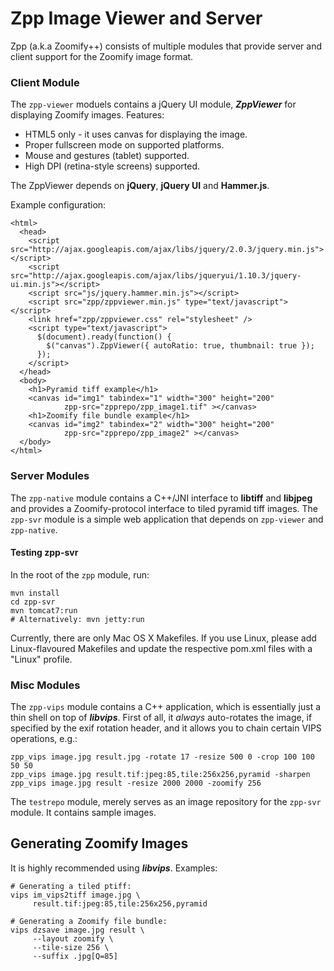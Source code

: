 # Zpp Image Viewer and Server

Zpp (a.k.a Zoomify++) consists of multiple modules that provide server and client support for the Zoomify image format.

### Client Module
The `zpp-viewer` moduels contains a jQuery UI module, ***ZppViewer*** for displaying Zoomify images. Features:

* HTML5 only - it uses canvas for displaying the image.
* Proper fullscreen mode on supported platforms.
* Mouse and gestures (tablet) supported.
* High DPI (retina-style screens) supported.

The ZppViewer depends on **jQuery**, **jQuery UI** and **Hammer.js**.

Example configuration:

    <html>
      <head>
        <script src="http://ajax.googleapis.com/ajax/libs/jquery/2.0.3/jquery.min.js"></script>
        <script src="http://ajax.googleapis.com/ajax/libs/jqueryui/1.10.3/jquery-ui.min.js"></script>
        <script src="js/jquery.hammer.min.js"></script>
        <script src="zpp/zppviewer.min.js" type="text/javascript"></script>
        <link href="zpp/zppviewer.css" rel="stylesheet" />
        <script type="text/javascript">
          $(document).ready(function() {
    	    $("canvas").ZppViewer({ autoRatio: true, thumbnail: true });
          });
        </script>
      </head>
      <body>
        <h1>Pyramid tiff example</h1>
        <canvas id="img1" tabindex="1" width="300" height="200" 
                zpp-src="zpprepo/zpp_image1.tif" ></canvas>
        <h1>Zoomify file bundle example</h1>
        <canvas id="img2" tabindex="2" width="300" height="200" 
                zpp-src="zpprepo/zpp_image2" ></canvas>
      </body>
    </html>

### Server Modules
The `zpp-native` module contains a C++/JNI interface to **libtiff** and **libjpeg** and provides a Zoomify-protocol interface to tiled pyramid tiff images.
The `zpp-svr` module is a simple web application that depends on `zpp-viewer` and `zpp-native`.

#### Testing zpp-svr
 
In the root of the `zpp` module, run:

    mvn install
    cd zpp-svr
    mvn tomcat7:run
    # Alternatively: mvn jetty:run

Currently, there are only Mac OS X Makefiles. If you use Linux, please add Linux-flavoured Makefiles and update the respective pom.xml files with a "Linux" profile.

### Misc Modules
The `zpp-vips` module contains a C++ application, which is essentially just a thin shell on top of ***libvips***. First of all, it *always* auto-rotates the image, if specified by the exif rotation header, and it allows you to chain certain VIPS operations, e.g.:

    zpp_vips image.jpg result.jpg -rotate 17 -resize 500 0 -crop 100 100 50 50
    zpp_vips image.jpg result.tif:jpeg:85,tile:256x256,pyramid -sharpen
    zpp_vips image.jpg result -resize 2000 2000 -zoomify 256

The `testrepo` module, merely serves as an image repository for the `zpp-svr` module. It contains sample images.


## Generating Zoomify Images

It is highly recommended using ***libvips***. Examples:

    # Generating a tiled ptiff:
    vips im_vips2tiff image.jpg \ 
         result.tif:jpeg:85,tile:256x256,pyramid
    
    # Generating a Zoomify file bundle:
    vips dzsave image.jpg result \ 
         --layout zoomify \
         --tile-size 256 \
         --suffix .jpg[Q=85]
    
